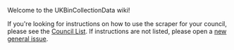 Welcome to the UKBinCollectionData wiki!

If you're looking for instructions on how to use the scraper for your council, please see the [Council List](https://github.com/robbrad/UKBinCollectionData/wiki/Councils). If instructions are not listed, please open a [new general issue](https://github.com/robbrad/UKBinCollectionData/issues/new).